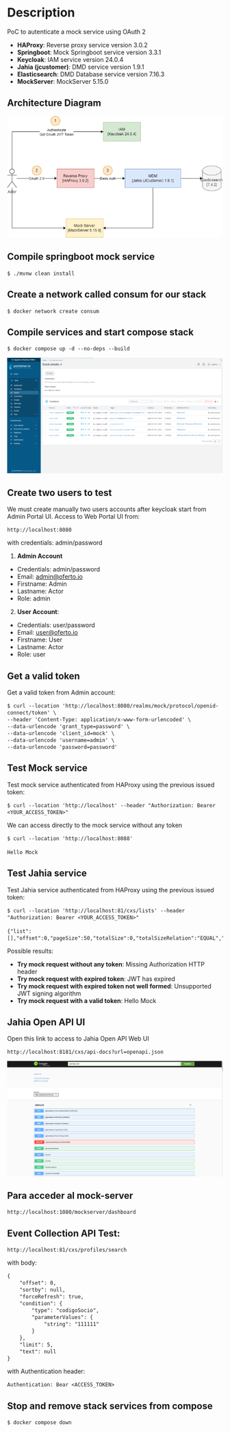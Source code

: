 # Description

PoC to autenticate a mock service using OAuth 2

- **HAProxy**: Reverse proxy service version 3.0.2
- **Springboot**: Mock Springboot service version 3.3.1
- **Keycloak**: IAM service version 24.0.4
- **Jahia (jcustomer)**: DMD service version 1.9.1
- **Elasticsearch**: DMD Database service version 7.16.3
- **MockServer**: MockServer 5.15.0

## Architecture Diagram
![Jahia Archicture](./images/diagram.png "Jahia Archicture")


## Compile springboot mock service
```
$ ./mvnw clean install
```

## Create a network called consum for our stack
```
$ docker network create consum
```

## Compile services and start compose stack
```
$ docker compose up -d --no-deps --build
```

![Compose Stack](./images/compose_stack.png "Compose Stack")

## Create two users to test
We must create manually two users accounts after keycloak start from Admin Portal UI. Access to Web Portal UI from:

```
http://localhost:8080
```

with credentials: admin/password

1. **Admin Account**
- Credentials: admin/password
- Email: admin@oferto.io
- Firstname: Admin
- Lastname: Actor
- Role: admin

2. **User Account**:
- Credentials: user/password
- Email: user@oferto.io
- Firstname: User
- Lastname: Actor
- Role: user

## Get a valid token

Get a valid token from Admin account:
```
$ curl --location 'http://localhost:8080/realms/mock/protocol/openid-connect/token' \
--header 'Content-Type: application/x-www-form-urlencoded' \
--data-urlencode 'grant_type=password' \
--data-urlencode 'client_id=mock' \
--data-urlencode 'username=admin' \
--data-urlencode 'password=password'
```

## Test Mock service

Test mock service authenticated from HAProxy using the previous issued token:

```
$ curl --location 'http://localhost' --header "Authorization: Bearer <YOUR_ACCESS_TOKEN>"
```

We can access directly to the mock service without any token
```
$ curl --location 'http://localhost:8088'

Hello Mock
```

## Test Jahia service

Test Jahia service authenticated from HAProxy using the previous issued token:

```
$ curl --location 'http://localhost:81/cxs/lists' --header "Authorization: Bearer <YOUR_ACCESS_TOKEN>"

{"list":[],"offset":0,"pageSize":50,"totalSize":0,"totalSizeRelation":"EQUAL","scrollIdentifier":null,"scrollTimeValidity":null}
```

Possible results:

- **Try mock request without any token**: Missing Authorization HTTP header
- **Try mock request with expired token**: JWT has expired
- **Try mock request with expired token not well formed**: Unsupported JWT signing algorithm
- **Try mock request with a valid token**: Hello Mock

## Jahia Open API UI

Open this link to access to Jahia Open API Web UI
```
http://localhost:8181/cxs/api-docs?url=openapi.json
```
![Jahia Open API UI](./images/Jahia_open_api.png "Jahia Open API UI")

## Para acceder al mock-server

```
http://localhost:1080/mockserver/dashboard
```

## Event Collection API Test:

```
http://localhost:81/cxs/profiles/search
```

with body:

```
{
    "offset": 0,
    "sortby": null,
    "forceRefresh": true,
    "condition": {
        "type": "codigoSocio",
        "parameterValues": {
            "string": "111111"
        }
    },
    "limit": 5,
    "text": null
}
```

with Authentication header:

```
Authentication: Bear <ACCESS_TOKEN>
```

## Stop and remove stack services from compose

```
$ docker compose down
```
